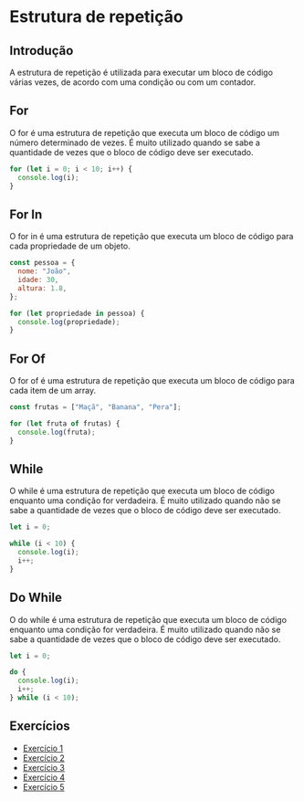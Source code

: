 # Estrutura de repetição

## Introdução

A estrutura de repetição é utilizada para executar um bloco de código várias vezes, de acordo com uma condição ou com um contador.

## For

O for é uma estrutura de repetição que executa um bloco de código um número determinado de vezes. É muito utilizado quando se sabe a quantidade de vezes que o bloco de código deve ser executado.

```javascript
for (let i = 0; i < 10; i++) {
  console.log(i);
}
```

## For In

O for in é uma estrutura de repetição que executa um bloco de código para cada propriedade de um objeto.

```javascript
const pessoa = {
  nome: "João",
  idade: 30,
  altura: 1.8,
};

for (let propriedade in pessoa) {
  console.log(propriedade);
}
```

## For Of

O for of é uma estrutura de repetição que executa um bloco de código para cada item de um array.

```javascript
const frutas = ["Maçã", "Banana", "Pera"];

for (let fruta of frutas) {
  console.log(fruta);
}
```

## While

O while é uma estrutura de repetição que executa um bloco de código enquanto uma condição for verdadeira. É muito utilizado quando não se sabe a quantidade de vezes que o bloco de código deve ser executado.

```javascript
let i = 0;

while (i < 10) {
  console.log(i);
  i++;
}
```

## Do While

O do while é uma estrutura de repetição que executa um bloco de código enquanto uma condição for verdadeira. É muito utilizado quando não se sabe a quantidade de vezes que o bloco de código deve ser executado.

```javascript
let i = 0;

do {
  console.log(i);
  i++;
} while (i < 10);
```

## Exercícios

- [Exercício 1](https://rafaelmachadobr.github.io/lista-exercicios-js/estruturaRepeticao/ex01/)
- [Exercício 2](https://rafaelmachadobr.github.io/lista-exercicios-js/estruturaRepeticao/ex02/)
- [Exercício 3](https://rafaelmachadobr.github.io/lista-exercicios-js/estruturaRepeticao/ex03/)
- [Exercício 4](https://rafaelmachadobr.github.io/lista-exercicios-js/estruturaRepeticao/ex04/)
- [Exercício 5](https://rafaelmachadobr.github.io/lista-exercicios-js/estruturaRepeticao/ex05/)